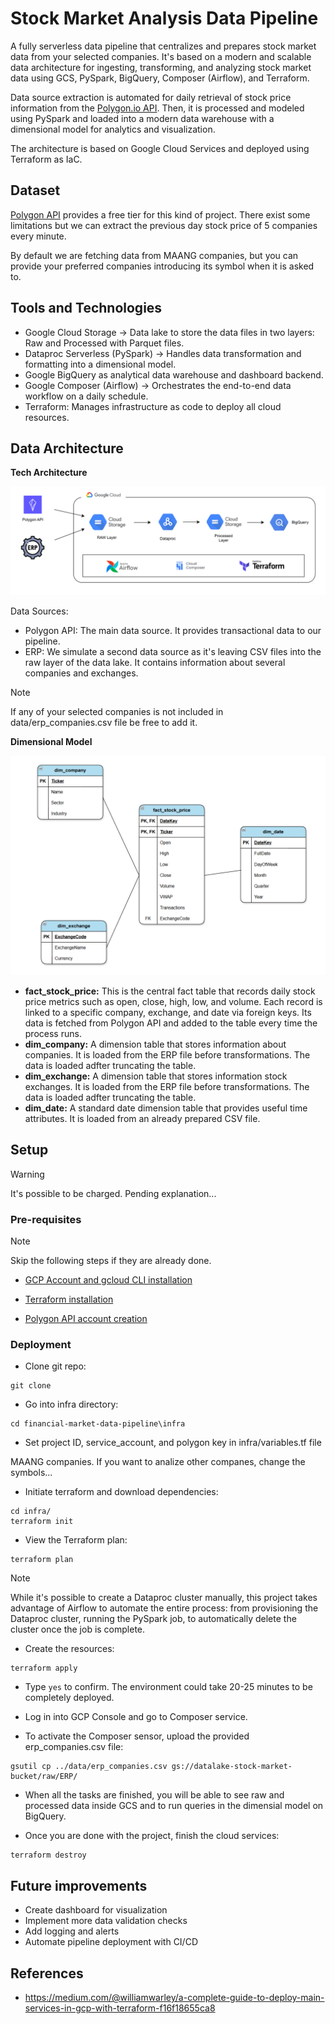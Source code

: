 # Stock Market Analysis Data Pipeline

A fully serverless data pipeline that centralizes and prepares stock market data from your selected companies. It's based on a modern and scalable data architecture for ingesting, transforming, and analyzing stock market data using GCS, PySpark, BigQuery, Composer (Airflow), and Terraform.

Data source extraction is automated for daily retrieval of stock price information from the [Polygon.io API](https://polygon.io/). Then, it is processed and modeled using PySpark and loaded into a modern data warehouse with a dimensional model for analytics and visualization.

The architecture is based on Google Cloud Services and deployed using Terraform as IaC.

## Dataset

[Polygon API](https://polygon.io/) provides a free tier for this kind of project. There exist some limitations but we can extract the previous day stock price of 5 companies every minute.

By default we are fetching data from MAANG companies, but you can provide your preferred companies introducing its symbol when it is asked to.

## Tools and Technologies

- Google Cloud Storage -> Data lake to store the data files in two layers: Raw and Processed with Parquet files.
- Dataproc Serverless (PySpark) -> Handles data transformation and formatting into a dimensional model.
- Google BigQuery as analytical data warehouse and dashboard backend.
- Google Composer (Airflow) -> Orchestrates the end-to-end data workflow on a daily schedule.
- Terraform: Manages infrastructure as code to deploy all cloud resources.

## Data Architecture

**Tech Architecture**

![alt text](images/stock-market-data-pipeline.png)

Data Sources:

- Polygon API: The main data source. It provides transactional data to our pipeline.
- ERP: We simulate a second data source as it's leaving CSV files into the raw layer of the data lake. It contains information about several companies and exchanges.

> [!NOTE]
> If any of your selected companies is not included in data/erp_companies.csv file be free to add it.

**Dimensional Model**

![alt text](images/stock-market-data-model.png)

- **fact_stock_price:** This is the central fact table that records daily stock price metrics such as open, close, high, low, and volume. Each record is linked to a specific company, exchange, and date via foreign keys. Its data is fetched from Polygon API and added to the table every time the process runs.
- **dim_company:** A dimension table that stores information about companies. It is loaded from the ERP file before transformations. The data is loaded adfter truncating the table.
- **dim_exchange:** A dimension table that stores information stock exchanges. It is loaded from the ERP file before transformations. The data is loaded adfter truncating the table.
- **dim_date:** A standard date dimension table that provides useful time attributes. It is loaded from an already prepared CSV file.

## Setup

> [!WARNING]
> It's possible to be charged. Pending explanation...

### Pre-requisites

> [!NOTE]
> Skip the following steps if they are already done.

- [GCP Account and gcloud CLI installation](setup/gcp_setup.md)

- [Terraform installation](https://developer.hashicorp.com/terraform/tutorials/aws-get-started/install-cli)

- [Polygon API account creation](https://polygon.io/)

### Deployment

- Clone git repo:

```
git clone
```

- Go into infra directory:

```
cd financial-market-data-pipeline\infra
```

- Set project ID, service_account, and polygon key in infra/variables.tf file

MAANG companies. If you want to analize other companes, change the symbols...

- Initiate terraform and download dependencies:

```
cd infra/
terraform init
```

- View the Terraform plan:

```
terraform plan
```

> [!NOTE]
> While it's possible to create a Dataproc cluster manually, this project takes advantage of Airflow to automate the entire process: from provisioning the Dataproc cluster, running the PySpark job, to automatically delete the cluster once the job is complete.

- Create the resources:

```
terraform apply
```

- Type `yes` to confirm. The environment could take 20-25 minutes to be completely deployed.

- Log in into GCP Console and go to Composer service.

- To activate the Composer sensor, upload the provided erp_companies.csv file:

```
gsutil cp ../data/erp_companies.csv gs://datalake-stock-market-bucket/raw/ERP/
```

- When all the tasks are finished, you will be able to see raw and processed data inside GCS and to run queries in the dimensial model on BigQuery.

- Once you are done with the project, finish the cloud services:

```
terraform destroy
```

## Future improvements

- Create dashboard for visualization
- Implement more data validation checks
- Add logging and alerts
- Automate pipeline deployment with CI/CD

## References

- https://medium.com/@williamwarley/a-complete-guide-to-deploy-main-services-in-gcp-with-terraform-f16f18655ca8
